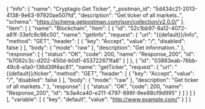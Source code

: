 {
  "info": {
    "name": "Cryptagio Get Ticker",
    "_postman_id": "5d434c21-2013-4138-9e63-97920ae507fd",
    "description": "Get ticker of all markets..",
    "schema": "https://schema.getpostman.com/json/collection/v2.0.0/"
  },
  "item": [
    {
      "name": "Blockchain",
      "item": [
        {
          "id": "52c1bb97-8a12-4072-a81f-33efc9c96c50",
          "name": "getInfo",
          "request": {
            "url": "{{default}}/info",
            "method": "GET",
            "header": [
              {
                "key": "Accept",
                "value": "*/*",
                "disabled": false
              }
            ],
            "body": {
              "mode": "raw"
            },
            "description": "Get information.."
          },
          "response": [
            {
              "status": "OK",
              "code": 200,
              "name": "Response_200",
              "id": "b7062c3c-d202-450d-b0d1-453722671fa8"
            }
          ]
        },
        {
          "id": "03883eab-76bb-49c8-a1a0-136d39f4ac81",
          "name": "getTicker",
          "request": {
            "url": "{{default}}/ticker",
            "method": "GET",
            "header": [
              {
                "key": "Accept",
                "value": "*/*",
                "disabled": false
              }
            ],
            "body": {
              "mode": "raw"
            },
            "description": "Get ticker of all markets.."
          },
          "response": [
            {
              "status": "OK",
              "code": 200,
              "name": "Response_200",
              "id": "b3a4ca40-e211-4797-898f-9ee88cf9d995"
            }
          ]
        }
      ]
    }
  ],
  "variable": [
    {
      "key": "default",
      "value": "http://www.example.com/"
    }
  ]
}